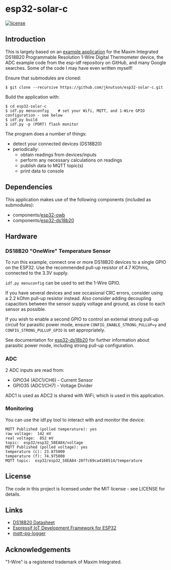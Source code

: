 # esp32-solar-c

[![license](https://img.shields.io/github/license/mashape/apistatus.svg)]()

## Introduction

This is largely based on an [example application](https://github.com/DavidAntliff/esp32-ds18b20-example) for the Maxim Integrated DS18B20 Programmable Resolution 1-Wire Digital Thermometer device, the ADC example code from the esp-idf repository on GitHub, and many Google searches. Some of the code I may have even written myself!

Ensure that submodules are cloned:

```
$ git clone --recursive https://github.com/jknutson/esp32-solar-c.git
```

Build the application with:

```
$ cd esp32-solar-c
$ idf.py menuconfig    # set your Wifi, MQTT, and 1-Wire GPIO configuration - see below
$ idf.py build
$ idf.py -p (PORT) flash monitor
```

The program does a number of things:
- detect your connected devices (DS18B20)
- periodically:
  - obtain readings from devices/inputs
  - perform any necessary calculations on readings
  - publish data to MQTT topic(s)
  - print data to console

## Dependencies

This application makes use of the following components (included as submodules):

 * components/[esp32-owb](https://github.com/DavidAntliff/esp32-owb)
 * components/[esp32-ds18b20](https://github.com/DavidAntliff/esp32-ds18b20)

## Hardware

### DS18B20 "OneWire" Temperature Sensor

To run this example, connect one or more DS18B20 devices to a single GPIO on the ESP32. Use the recommended pull-up 
resistor of 4.7 KOhms, connected to the 3.3V supply.

`idf.py menuconfig` can be used to set the 1-Wire GPIO.

If you have several devices and see occasional CRC errors, consider using a 2.2 kOhm pull-up resistor instead. Also 
consider adding decoupling capacitors between the sensor supply voltage and ground, as close to each sensor as possible.

If you wish to enable a second GPIO to control an external strong pull-up circuit for parasitic power mode, ensure 
`CONFIG_ENABLE_STRONG_PULLUP=y` and `CONFIG_STRONG_PULLUP_GPIO` is set appropriately.
 
See documentation for [esp32-ds18b20](https://www.github.com/DavidAntliff/esp32-ds18b20-example#parasitic-power-mode)
for further information about parasitic power mode, including strong pull-up configuration.

### ADC

2 ADC inputs are read from:
- GPIO34 (ADC1/CH6) - Current Sensor
- GPIO35 (ADC1/CH7) - Voltage Divider

ADC1 is used as ADC2 is shared with WiFi, which is used in this application.

### Monitoring

You can use the idf.py tool to interact with and monitor the device:

```
MQTT Published (polled temperature): yes
raw voltage:  142 mV
real voltage:  852 mV
topic:  esp32/esp32_58EA84/voltage
MQTT Published (polled voltage): yes
temperature (c): 23.875000
temperature (f): 74.975000
MQTT topic:  esp32/esp32_58EA84-28ffc69ca4160514/temperature
```


## License

The code in this project is licensed under the MIT license - see LICENSE for details.

## Links

 * [DS18B20 Datasheet](http://datasheets.maximintegrated.com/en/ds/DS18B20.pdf)
 * [Espressif IoT Development Framework for ESP32](https://github.com/espressif/esp-idf)
 * [mqtt-pg-logger](https://github.com/rosenloecher-it/mqtt-pg-logger)

## Acknowledgements

"1-Wire" is a registered trademark of Maxim Integrated.

